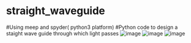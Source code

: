 # straight_waveguide
#Using meep and spyder( python3 platform)
#Python code to design a staight wave guide through which light passes
![image](https://github.com/udayM-design/straight_waveguide/assets/93391726/465606b6-0e62-45b5-aef6-bf5a0dd19ce0)
![image](https://github.com/udayM-design/straight_waveguide/assets/93391726/a4b2e47f-5883-4acc-96d0-2eb1cb403489)
![image](https://github.com/udayM-design/straight_waveguide/assets/93391726/e9aaced0-1953-449a-a878-05c0b9d4f359)

